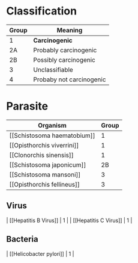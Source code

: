 # Classification
| Group | Meaning                  |
| ----- | ------------------------ |
| 1     | **Carcinogenic**             | 
| 2A    | Probably carcinogenic    |
| 2B    | Possibly carcinogenic    |
| 3     | Unclassifiable           |
| 4     | Probaby not carcinogenic |

# Parasite
| Organism                    | Group |
| --------------------------- | ----- | 
| [[Schistosoma haematobium]]     | 1     | 
| [[Opisthorchis viverrini]]      | 1     |
| [[Clonorchis sinensis]]         | 1     |
| [[Schistosoma japonicum]]       | 2B    |
| [[Schistosoma mansoni]]         | 3     |
| [[Opisthorchis fellineus]]      | 3     |

## Virus
| [[Hepatitis B Virus]] | 1 |
| [[Hepatitis C Virus]] | 1 |

## Bacteria
| [[Helicobacter pylori]] | 1 |


